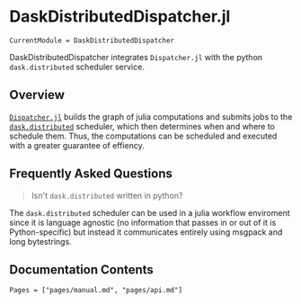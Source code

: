 # DaskDistributedDispatcher.jl

```@meta
CurrentModule = DaskDistributedDispatcher
```

DaskDistributedDispatcher integrates `Dispatcher.jl` with the python `dask.distributed` scheduler service.

## Overview

[`Dispatcher.jl`](https://invenia.github.io/Dispatcher.jl/latest/index.html) builds the graph of julia computations and submits jobs to the  [`dask.distributed`](https://distributed.readthedocs.io/) scheduler, which then determines when and where to schedule them. Thus, the computations can be scheduled and executed with a greater guarantee of effiency.

## Frequently Asked Questions

> Isn't `dask.distributed` written in python?

The `dask.distributed` scheduler can be used in a julia workflow enviroment since it is language agnostic (no information that passes in or out of it is Python-specific) but instead it communicates entirely using msgpack and long bytestrings.

## Documentation Contents

```@contents
Pages = ["pages/manual.md", "pages/api.md"]
```
